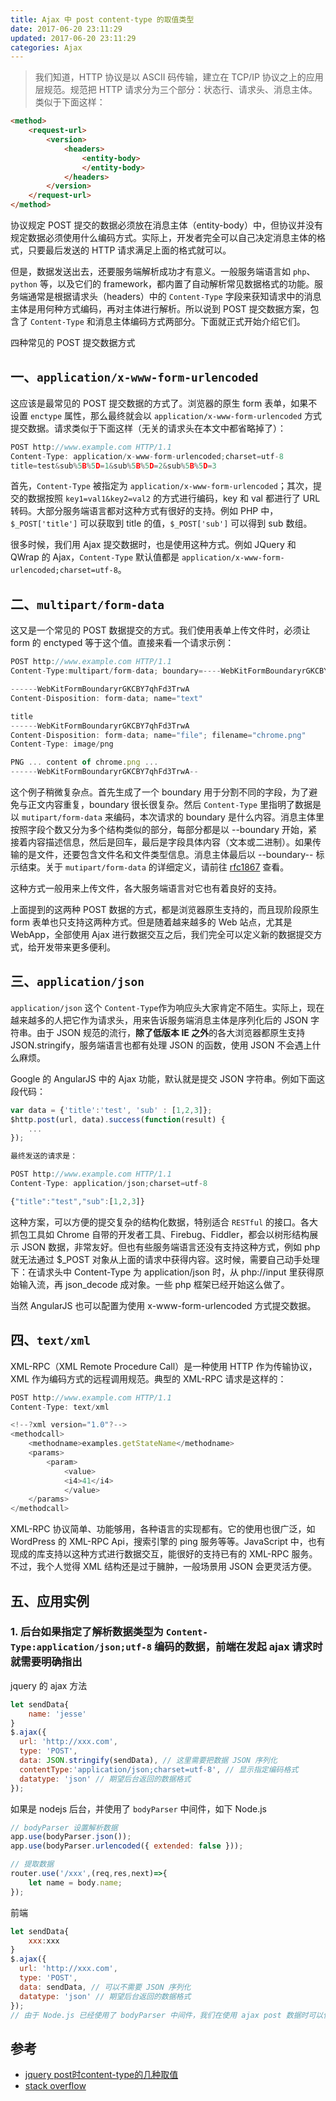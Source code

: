 ```yaml
---
title: Ajax 中 post content-type 的取值类型
date: 2017-06-20 23:11:29
updated: 2017-06-20 23:11:29
categories: Ajax
---
```



> 我们知道，HTTP 协议是以 ASCII 码传输，建立在 TCP/IP 协议之上的应用层规范。规范把 HTTP 请求分为三个部分：状态行、请求头、消息主体。类似于下面这样： 
```html
<method> 
	<request-url>
		<version>
			<headers> 
				<entity-body>
				</entity-body>
			</headers>
		</version>
	</request-url>
</method> 
```
协议规定 POST 提交的数据必须放在消息主体（entity-body）中，但协议并没有规定数据必须使用什么编码方式。实际上，开发者完全可以自己决定消息主体的格式，只要最后发送的 HTTP 请求满足上面的格式就可以。 

但是，数据发送出去，还要服务端解析成功才有意义。一般服务端语言如 `php`、`python` 等，以及它们的 framework，都内置了自动解析常见数据格式的功能。服务端通常是根据请求头（headers）中的 `Content-Type` 字段来获知请求中的消息主体是用何种方式编码，再对主体进行解析。所以说到 POST 提交数据方案，包含了 `Content-Type` 和消息主体编码方式两部分。下面就正式开始介绍它们。 

四种常见的 POST 提交数据方式 

## 一、`application/x-www-form-urlencoded` 

这应该是最常见的 POST 提交数据的方式了。浏览器的原生 form 表单，如果不设置 `enctype` 属性，那么最终就会以 `application/x-www-form-urlencoded` 方式提交数据。请求类似于下面这样（无关的请求头在本文中都省略掉了）： 

```js
POST http://www.example.com HTTP/1.1 
Content-Type: application/x-www-form-urlencoded;charset=utf-8 
title=test&sub%5B%5D=1&sub%5B%5D=2&sub%5B%5D=3 
```

首先，`Content-Type` 被指定为 `application/x-www-form-urlencoded`；其次，提交的数据按照 `key1=val1&key2=val2` 的方式进行编码，key 和 val 都进行了 URL 转码。大部分服务端语言都对这种方式有很好的支持。例如 PHP 中，`$_POST['title']` 可以获取到 title 的值，`$_POST['sub']` 可以得到 sub 数组。 

很多时候，我们用 Ajax 提交数据时，也是使用这种方式。例如 JQuery 和 QWrap 的 Ajax，`Content-Type` 默认值都是 `application/x-www-form-urlencoded;charset=utf-8`。 

## 二、`multipart/form-data` 

这又是一个常见的 POST 数据提交的方式。我们使用表单上传文件时，必须让 form 的 enctyped 等于这个值。直接来看一个请求示例： 

```js
POST http://www.example.com HTTP/1.1 
Content-Type:multipart/form-data; boundary=----WebKitFormBoundaryrGKCBY7qhFd3TrwA 

------WebKitFormBoundaryrGKCBY7qhFd3TrwA 
Content-Disposition: form-data; name="text" 

title 
------WebKitFormBoundaryrGKCBY7qhFd3TrwA 
Content-Disposition: form-data; name="file"; filename="chrome.png" 
Content-Type: image/png 

PNG ... content of chrome.png ... 
------WebKitFormBoundaryrGKCBY7qhFd3TrwA-- 
```

这个例子稍微复杂点。首先生成了一个 boundary 用于分割不同的字段，为了避免与正文内容重复，boundary 很长很复杂。然后 `Content-Type` 里指明了数据是以 `mutipart/form-data` 来编码，本次请求的 boundary 是什么内容。消息主体里按照字段个数又分为多个结构类似的部分，每部分都是以 --boundary 开始，紧接着内容描述信息，然后是回车，最后是字段具体内容（文本或二进制）。如果传输的是文件，还要包含文件名和文件类型信息。消息主体最后以 --boundary-- 标示结束。关于 `mutipart/form-data` 的详细定义，请前往 [rfc1867](http://www.faqs.org/rfcs/rfc1867.html) 查看。 

这种方式一般用来上传文件，各大服务端语言对它也有着良好的支持。 

上面提到的这两种 POST 数据的方式，都是浏览器原生支持的，而且现阶段原生 form 表单也只支持这两种方式。但是随着越来越多的 Web 站点，尤其是 WebApp，全部使用 Ajax 进行数据交互之后，我们完全可以定义新的数据提交方式，给开发带来更多便利。 

## 三、`application/json` 

`application/json` 这个 `Content-Type`作为响应头大家肯定不陌生。实际上，现在越来越多的人把它作为请求头，用来告诉服务端消息主体是序列化后的 JSON 字符串。由于 JSON 规范的流行，**除了低版本 IE 之外**的各大浏览器都原生支持 JSON.stringify，服务端语言也都有处理 JSON 的函数，使用 JSON 不会遇上什么麻烦。 

Google 的 AngularJS 中的 Ajax 功能，默认就是提交 JSON 字符串。例如下面这段代码： 

```js
var data = {'title':'test', 'sub' : [1,2,3]}; 
$http.post(url, data).success(function(result) { 
    ... 
}); 

最终发送的请求是： 

POST http://www.example.com HTTP/1.1 
Content-Type: application/json;charset=utf-8 

{"title":"test","sub":[1,2,3]} 
```

这种方案，可以方便的提交复杂的结构化数据，特别适合 `RESTful` 的接口。各大抓包工具如 Chrome 自带的开发者工具、Firebug、Fiddler，都会以树形结构展示 JSON 数据，非常友好。但也有些服务端语言还没有支持这种方式，例如 php 就无法通过 $_POST 对象从上面的请求中获得内容。这时候，需要自己动手处理下：在请求头中 Content-Type 为 application/json 时，从 php://input 里获得原始输入流，再 json_decode 成对象。一些 php 框架已经开始这么做了。 

当然 AngularJS 也可以配置为使用 x-www-form-urlencoded 方式提交数据。 

## 四、`text/xml` 

XML-RPC（XML Remote Procedure Call）是一种使用 HTTP 作为传输协议，XML 作为编码方式的远程调用规范。典型的 XML-RPC 请求是这样的： 

```js
POST http://www.example.com HTTP/1.1 
Content-Type: text/xml 

<!--?xml version="1.0"?--> 
<methodcall> 
    <methodname>examples.getStateName</methodname> 
    <params> 
        <param> 
            <value>
            <i4>41</i4>
            </value> 
    </params> 
</methodcall> 
```
XML-RPC 协议简单、功能够用，各种语言的实现都有。它的使用也很广泛，如 WordPress 的 XML-RPC Api，搜索引擎的 ping 服务等等。JavaScript 中，也有现成的库支持以这种方式进行数据交互，能很好的支持已有的 XML-RPC 服务。不过，我个人觉得 XML 结构还是过于臃肿，一般场景用 JSON 会更灵活方便。 

## 五、应用实例
### 1. 后台如果指定了解析数据类型为 `Content-Type:application/json;utf-8` 编码的数据，前端在发起 ajax 请求时就需要明确指出
jquery 的 ajax 方法
```js
let sendData{
	name: 'jesse'
}
$.ajax({
  url: 'http://xxx.com',
  type: 'POST',
  data: JSON.stringify(sendData), // 这里需要把数据 JSON 序列化
  contentType:'application/json;charset=utf-8', // 显示指定编码格式
  datatype: 'json' // 期望后台返回的数据格式
});
```
如果是 nodejs 后台，并使用了 `bodyParser` 中间件，如下
Node.js
```js
// bodyParser 设置解析数据
app.use(bodyParser.json());
app.use(bodyParser.urlencoded({ extended: false }));

// 提取数据
router.use('/xxx',(req,res,next)=>{
	let name = body.name;
});
```
前端
```js
let sendData{
	xxx:xxx
}
$.ajax({
  url: 'http://xxx.com',
  type: 'POST',
  data: sendData, // 可以不需要 JSON 序列化
  datatype: 'json' // 期望后台返回的数据格式
});
// 由于 Node.js 已经使用了 bodyParser 中间件，我们在使用 ajax post 数据时可以使用默认编码格式。
```


## 参考
- [jquery post时content-type的几种取值](http://zccst.iteye.com/blog/2180127)
- [stack overflow](https://stackoverflow.com/questions/4007969/application-x-www-form-urlencoded-or-multipart-form-data)

